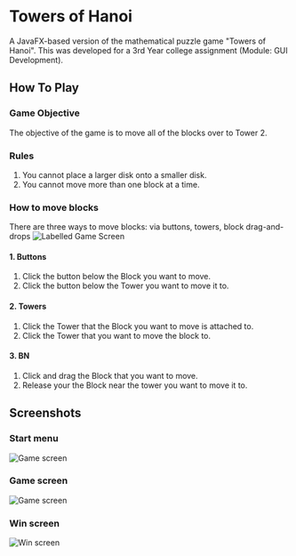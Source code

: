 # Towers of Hanoi
A JavaFX-based version of the mathematical puzzle game "Towers of Hanoi". This was developed for a 3rd Year college assignment (Module: GUI Development).

## How To Play
### Game Objective
  The objective of the game is to move all of the blocks over to Tower 2.
### Rules
  1. You cannot place a larger disk onto a smaller disk. 
  2. You cannot move more than one block at a time.
 
### How to move blocks
There are three ways to move blocks: via buttons, towers, block drag-and-drops
![Labelled Game Screen](https://i.imgur.com/4PgtGQn.png)

#### 1. Buttons
1. Click the button below the Block you want to move.
2. Click the button below the Tower you want to move it to.

#### 2. Towers
1. Click the Tower that the Block you want to move is attached to.
2. Click the Tower that you want to move the block to.

#### 3. BN
1. Click and drag the Block that you want to move.
2. Release your the Block near the tower you want to move it to.

## Screenshots

### Start menu
![Game screen](https://i.imgur.com/cXBS0bB.png)

### Game screen
![Game screen](https://i.imgur.com/IIIrs48.png)

### Win screen
![Win screen](https://i.imgur.com/c2MyuvT.png)

